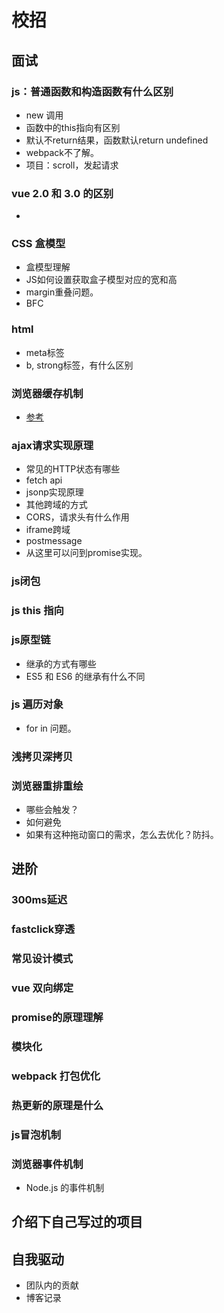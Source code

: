 # 校招

## 面试

### js：普通函数和构造函数有什么区别
* new 调用
* 函数中的this指向有区别
* 默认不return结果，函数默认return undefined
* webpack不了解。
* 项目：scroll，发起请求

### vue 2.0 和 3.0 的区别
* 

### CSS 盒模型
* 盒模型理解
* JS如何设置获取盒子模型对应的宽和高
* margin重叠问题。
* BFC

### html
* meta标签
* b, strong标签，有什么区别

### 浏览器缓存机制
* [参考](浏览器缓存.md)

### ajax请求实现原理
* 常见的HTTP状态有哪些
* fetch api
* jsonp实现原理
* 其他跨域的方式
* CORS，请求头有什么作用
* iframe跨域
* postmessage
* 从这里可以问到promise实现。

### js闭包

### js this 指向

### js原型链
* 继承的方式有哪些
* ES5 和 ES6 的继承有什么不同

### js 遍历对象
* for in 问题。

### 浅拷贝深拷贝

### 浏览器重排重绘
* 哪些会触发？
* 如何避免
* 如果有这种拖动窗口的需求，怎么去优化？防抖。

## 进阶

### 300ms延迟

### fastclick穿透

### 常见设计模式

###  vue 双向绑定

### promise的原理理解

### 模块化

### webpack 打包优化


### 热更新的原理是什么

### js冒泡机制

### 浏览器事件机制
* Node.js 的事件机制

## 介绍下自己写过的项目

## 自我驱动
* 团队内的贡献
* 博客记录

